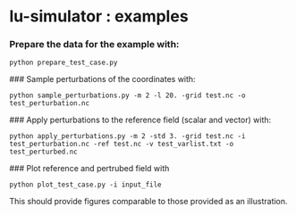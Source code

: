 # lu-simulator : examples

### Prepare the data for the example with:

```
python prepare_test_case.py
```

### Sample perturbations of the coordinates with:

```
python sample_perturbations.py -m 2 -l 20. -grid test.nc -o test_perturbation.nc
```

### Apply perturbations to the reference field (scalar and vector) with:

```
python apply_perturbations.py -m 2 -std 3. -grid test.nc -i test_perturbation.nc -ref test.nc -v test_varlist.txt -o test_perturbed.nc
```

### Plot reference and pertrubed field with

```
python plot_test_case.py -i input_file
```

This should provide figures comparable to those provided as an illustration.
